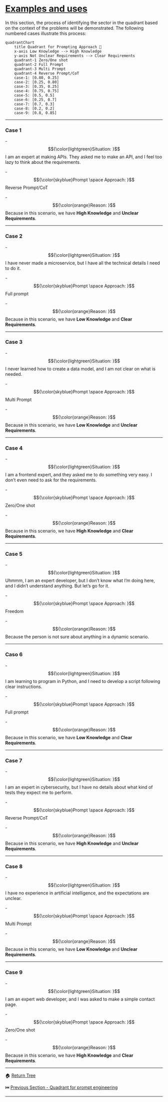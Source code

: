 # [Examples and uses](https://github.com/ovas04/quadrant-dev-prompt-engineering/blob/main/docs/examples_ep.md#examples-and-uses)

In this section, the process of identifying the sector in the quadrant based on the context of the problems will be demonstrated. The following numbered cases illustrate this process:

```mermaid
quadrantChart
    title Quadrant for Prompting Approach 🤖
    x-axis Low Knowledge --> High Knowledge
    y-axis Not Unclear Requirements --> Clear Requirements
    quadrant-1 Zero/One shot 
    quadrant-2 Full Prompt 
    quadrant-3 Multi Prompt
    quadrant-4 Reverse Prompt/CoT 
    case-1: [0.80, 0.25]
    case-2: [0.25, 0.80]
    case-3: [0.35, 0.25]
    case-4: [0.75, 0.75]
    case-5: [0.5, 0.5]
    case-6: [0.25, 0.7]
    case-7: [0.7, 0.3]
    case-8: [0.2, 0.2]
    case-9: [0.8, 0.85]
```

---
### Case 1

\- $${\color{lightgreen}Situation: }$$ I am an expert at making APIs. They asked me to make an API, and I feel too lazy to think about the requirements.

\- $${\color{skyblue}Prompt \space Approach: }$$ Reverse Prompt/CoT

\- $${\color{orange}Reason: }$$ Because in this scenario, we have **High Knowledge** and **Unclear Requirements**.

---
### Case 2

\- $${\color{lightgreen}Situation: }$$ I have never made a microservice, but I have all the technical details I need to do it.

\- $${\color{skyblue}Prompt \space Approach: }$$ Full prompt

\- $${\color{orange}Reason: }$$ Because in this scenario, we have **Low Knowledge** and **Clear Requirements**.

---
### Case 3

\- $${\color{lightgreen}Situation: }$$ I never learned how to create a data model, and I am not clear on what is needed.

\- $${\color{skyblue}Prompt \space Approach: }$$ Multi Prompt

\- $${\color{orange}Reason: }$$ Because in this scenario, we have **Low Knowledge** and **Unclear Requirements**.

---
### Case 4

\- $${\color{lightgreen}Situation: }$$ I am a frontend expert, and they asked me to do something very easy. I don’t even need to ask for the requirements.

\- $${\color{skyblue}Prompt \space Approach: }$$ Zero/One shot

\- $${\color{orange}Reason: }$$ Because in this scenario, we have **High Knowledge** and **Clear Requirements**.

---
### Case 5

\- $${\color{lightgreen}Situation: }$$ Uhmmm, I am an expert developer, but I don’t know what I’m doing here, and I didn’t understand anything. But let’s go for it.

\- $${\color{skyblue}Prompt \space Approach: }$$ Freedom

\- $${\color{orange}Reason: }$$ Because the person is not sure about anything in a dynamic scenario.

---
### Caso 6

\- $${\color{lightgreen}Situation: }$$ I am learning to program in Python, and I need to develop a script following clear instructions.

\- $${\color{skyblue}Prompt \space Approach: }$$ Full prompt

\- $${\color{orange}Reason: }$$ Because in this scenario, we have **Low Knowledge** and **Clear Requirements**.

---
### Case 7

\- $${\color{lightgreen}Situation: }$$ I am an expert in cybersecurity, but I have no details about what kind of tests they expect me to perform.

\- $${\color{skyblue}Prompt \space Approach: }$$ Reverse Prompt/CoT

\- $${\color{orange}Reason: }$$ Because in this scenario, we have **High Knowledge** and **Unclear Requirements**.

---
### Case 8

\- $${\color{lightgreen}Situation: }$$ I have no experience in artificial intelligence, and the expectations are unclear.

\- $${\color{skyblue}Prompt \space Approach: }$$ Multi Prompt

\- $${\color{orange}Reason: }$$ Because in this scenario, we have **Low Knowledge** and **Unclear Requirements**.

---
### Case 9

\- $${\color{lightgreen}Situation: }$$ I am an expert web developer, and I was asked to make a simple contact page.

\- $${\color{skyblue}Prompt \space Approach: }$$ Zero/One shot

\- $${\color{orange}Reason: }$$ Because in this scenario, we have **High Knowledge** and **Clear Requirements**.

---

🏠 [Return Tree](https://github.com/ovas04/quadrant-dev-prompt-engineering#prompt-engineering-practical-approach)

⏮️ [Previous Section - Quadrant for prompt engineering](https://github.com/ovas04/quadrant-dev-prompt-engineering/blob/main/docs/quadrant_ep.md#quadrant-for-prompt-engineering)

---

